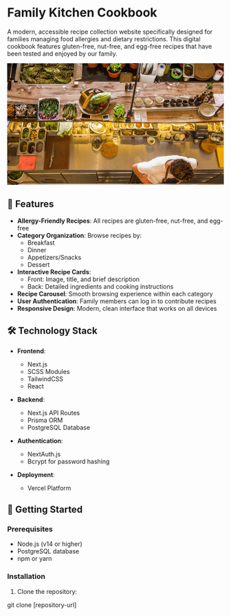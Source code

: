 # Family Kitchen Cookbook

A modern, accessible recipe collection website specifically designed for families managing food allergies and dietary restrictions. This digital cookbook features gluten-free, nut-free, and egg-free recipes that have been tested and enjoyed by our family.

![Kitchen Cookbook Screenshot](public/images/kitchen.jpg)

## 🌟 Features

- **Allergy-Friendly Recipes**: All recipes are gluten-free, nut-free, and egg-free
- **Category Organization**: Browse recipes by:
  - Breakfast
  - Dinner
  - Appetizers/Snacks
  - Dessert
- **Interactive Recipe Cards**: 
  - Front: Image, title, and brief description
  - Back: Detailed ingredients and cooking instructions
- **Recipe Carousel**: Smooth browsing experience within each category
- **User Authentication**: Family members can log in to contribute recipes
- **Responsive Design**: Modern, clean interface that works on all devices

## 🛠 Technology Stack

- **Frontend**:
  - Next.js
  - SCSS Modules
  - TailwindCSS
  - React

- **Backend**:
  - Next.js API Routes
  - Prisma ORM
  - PostgreSQL Database

- **Authentication**:
  - NextAuth.js
  - Bcrypt for password hashing

- **Deployment**:
  - Vercel Platform

## 🚀 Getting Started

### Prerequisites

- Node.js (v14 or higher)
- PostgreSQL database
- npm or yarn

### Installation

1. Clone the repository:

git clone [repository-url]